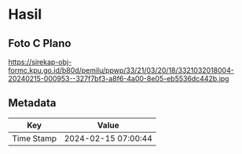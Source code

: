 # Hasil

## Foto C Plano

https://sirekap-obj-formc.kpu.go.id/b80d/pemilu/ppwp/33/21/03/20/18/3321032018004-20240215-000953--327f7bf3-a8f6-4a00-8e05-eb5536dc442b.jpg


## Metadata

| Key        | Value               |
| ---------- | ------------------- |
| Time Stamp | 2024-02-15 07:00:44 |



